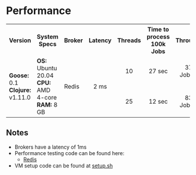 Performance
============

<table>
<tr>
  <th>Version</th>
  <th>System Specs</th>
  <th>Broker</th>
  <th>Latency</th>
  <th>Threads</th>
  <th>Time to process<br>100k Jobs</th>
  <th>Throughput</th>
</tr>
<tr>
  <td rowspan="2"><b>Goose:</b> 0.1<br><b>Clojure:</b> v1.11.0</td>
  <td rowspan="2"><b>OS:</b> Ubuntu 20.04<br><b>CPU:</b> AMD 4-core<br><b>RAM:</b> 8 GB</td>
  <td rowspan="2">Redis</td>
  <td rowspan="2" align="center">2 ms</td>
  <td align="center">10</td>
  <td align="center">27 sec</td>
  <td align="center">3700 Jobs/sec</td>
</tr>
<tr align="center">
  <td>25</td>
  <td>12 sec</td>
  <td>8300 Jobs/sec</td>
</tr>
</table>

Notes
---------

- Brokers have a latency of 1ms
- Performance testing code can be found here:
  - [Redis](https://github.com/nilenso/goose/tree/main/perf/redis)
- VM setup code can be found at [setup.sh](https://github.com/nilenso/goose/blob/main/perf/setup.sh)
